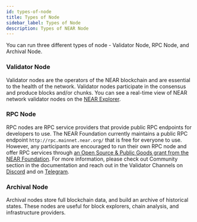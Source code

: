 ```yaml
---
id: types-of-node
title: Types of Node
sidebar_label: Types of Node
description: Types of NEAR Node
---
```


You can run three different types of node - Validator Node, RPC Node, and Archival Node.

### Validator Node
Validator nodes are the operators of the NEAR blockchain and are essential to the health of the network. Validator nodes participate in the consensus and produce blocks and/or chunks. You can see a real-time view of NEAR network validator nodes on the [NEAR Explorer](https://explorer.near.org/nodes/validators).

### RPC Node
RPC nodes are RPC service providers that provide public RPC endpoints for developers to use. The NEAR Foundation currently maintains a public RPC endpoint `http://rpc.mainnet.near.org/` that is free for everyone to use. However, any participants are encouraged to run their own RPC node and offer RPC services through [an Open Source & Public Goods grant from the NEAR Foundation](https://near.org/grants/). For more information, please check out Community section in the documentation and reach out in the Validator Channels on [Discord](https://discord.gg/ZMPr3VB) and on [Telegram](https://t.me/near_validators).

### Archival Node
Archival nodes store full blockchain data, and build an archive of historical states. These nodes are useful for block explorers, chain analysis, and infrastructure providers.
